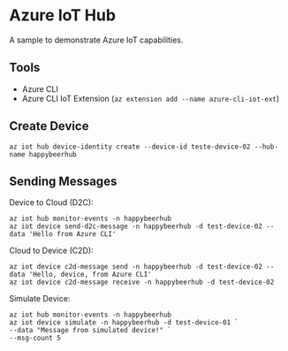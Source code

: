 # Azure IoT Hub

A sample to demonstrate Azure IoT capabilities.

## Tools

* Azure CLI
* Azure CLI IoT Extension (`az extension add --name azure-cli-iot-ext`)

## Create Device

`az iot hub device-identity create --device-id teste-device-02 --hub-name happybeerhub`

## Sending Messages

Device to Cloud (D2C):

```
az iot hub monitor-events -n happybeerhub
az iot device send-d2c-message -n happybeerhub -d test-device-02 --data 'Hello from Azure CLI'
```

Cloud to Device (C2D):

```
az iot device c2d-message send -n happybeerhub -d test-device-02 --data 'Hello, device, from Azure CLI'
az iot device c2d-message receive -n happybeerhub -d test-device-02
```

Simulate Device:

```
az iot hub monitor-events -n happybeerhub
az iot device simulate -n happybeerhub -d test-device-01 `
--data "Message from simulated device!" `
--msg-count 5
```
